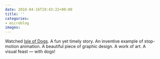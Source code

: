 ```yaml
---
date: 2018-04-16T19:43:22+00:00
title: ''
categories:
- microblog
images:
---
```

Watched [Isle of Dogs](https://www.imdb.com/title/tt5104604/). A fun yet timely story. An inventive example of stop-motion animation. A beautiful piece of graphic design. A work of art. A visual feast — with dogs!
